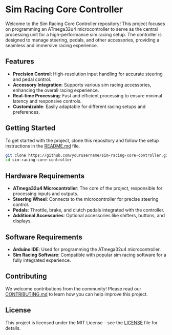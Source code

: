 # Sim Racing Core Controller

Welcome to the Sim Racing Core Controller repository! This project focuses on programming an ATmega32u4 microcontroller to serve as the central processing unit for a high-performance sim racing setup. The controller is designed to manage steering, pedals, and other accessories, providing a seamless and immersive racing experience.

## Features

- **Precision Control**: High-resolution input handling for accurate steering and pedal control.
- **Accessory Integration**: Supports various sim racing accessories, enhancing the overall racing experience.
- **Real-time Processing**: Fast and efficient processing to ensure minimal latency and responsive controls.
- **Customizable**: Easily adaptable for different racing setups and preferences.

## Getting Started

To get started with the project, clone this repository and follow the setup instructions in the [README.md](README.md) file.

```bash
git clone https://github.com/yourusername/sim-racing-core-controller.git
cd sim-racing-core-controller
```

## Hardware Requirements

- **ATmega32u4 Microcontroller**: The core of the project, responsible for processing inputs and outputs.
- **Steering Wheel**: Connects to the microcontroller for precise steering control.
- **Pedals**: Throttle, brake, and clutch pedals integrated with the controller.
- **Additional Accessories**: Optional accessories like shifters, buttons, and displays.

## Software Requirements

- **Arduino IDE**: Used for programming the ATmega32u4 microcontroller.
- **Sim Racing Software**: Compatible with popular sim racing software for a fully integrated experience.

## Contributing

We welcome contributions from the community! Please read our [CONTRIBUTING.md](CONTRIBUTING.md) to learn how you can help improve this project.

## License

This project is licensed under the MIT License - see the [LICENSE](LICENSE) file for details.
